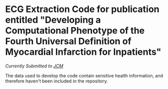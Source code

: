 # ECG Extraction Code for publication entitled "Developing a Computational Phenotype of the Fourth Universal Definition of Myocardial Infarction for Inpatients"


*Currently Submitted to [JCM](https://www.mdpi.com/journal/jcm/)*

The data used to develop the code contain sensitive health information, and therefore haven't been included in the repository.
